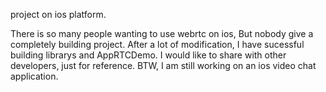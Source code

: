 project on ios platform.

There is so many people wanting to use webrtc on ios, But nobody give a completely building project. After a lot of modification, I have sucessful building librarys and AppRTCDemo. I would like to share with other developers, just for reference. BTW, I am still working on an ios video chat application.
